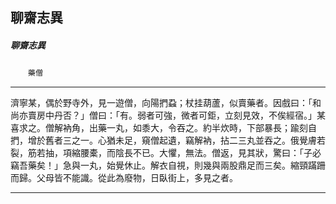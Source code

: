 

## 聊齋志異

##### 聊齋志異
　　`藥僧`

* * *

濟寧某，偶於野寺外，見一遊僧，向陽捫蝨；杖挂葫蘆，似賣藥者。因戲曰：「和尚亦賣房中丹否？」僧曰：「有。弱者可強，微者可鉅，立刻見效，不俟經宿。」某喜求之。僧解衲角，出藥一丸，如黍大，令吞之。約半炊時，下部暴長；踰刻自捫，增於舊者三之一。心猶未足，窺僧起遺，竊解衲，拈二三丸並吞之。俄覺膚若裂，筋若抽，項縮腰橐，而陰長不已。大懼，無法。僧返，見其狀，驚曰：「子必竊吾藥矣！」急與一丸，始覺休止。解衣自視，則幾與兩股鼎足而三矣。縮頸蹣跚而歸。父母皆不能識。從此為廢物，日臥街上，多見之者。

* * *

